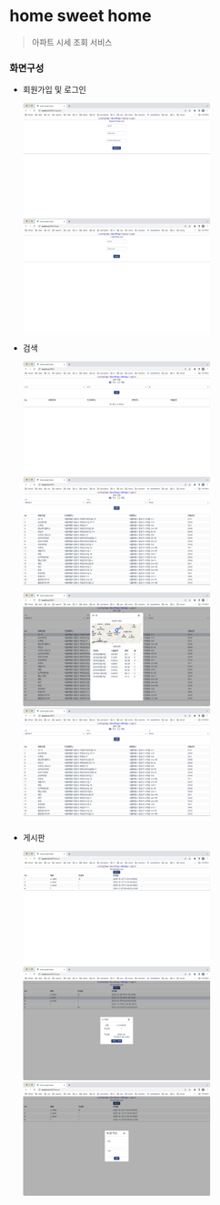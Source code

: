 # home sweet home

> 아파트 시세 조회 서비스

### 화면구성

- 회원가입 및 로그인

  <img src="./assets/v1/pages/signup.png" height="200"> <img src="./assets/v1/pages/login.png" height="200">

- 검색

  <img src="./assets/v1/pages/search.png" height="200"> <img src="./assets/v1/pages/search-address.png" height="200">
  <img src="./assets/v1/pages/search-detail.png" height="200"> <img src="./assets/v1/pages/search-address.png" height="200">

- 게시판

  <img src="./assets/v1/pages/board.png" height="200"> <img src="./assets/v1/pages/board-detail.png" height="200">
  <img src="./assets/v1/pages/board-new.png" height="200">
